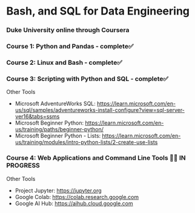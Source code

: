 # Bash, and SQL for Data Engineering
### Duke University online through Coursera

### Course 1: Python and Pandas - complete✅
### Course 2: Linux and Bash - complete✅
### Course 3: Scripting with Python and SQL  - complete✅
Other Tools
* Microsoft AdventureWorks SQL: https://learn.microsoft.com/en-us/sql/samples/adventureworks-install-configure?view=sql-server-ver16&tabs=ssms
* Microsoft Beginner Python: https://learn.microsoft.com/en-us/training/paths/beginner-python/
* Microsoft Beginner Python - Lists: https://learn.microsoft.com/en-us/training/modules/intro-python-lists/2-create-use-lists
### Course 4: Web Applications and Command Line Tools 🧑‍💻 IN PROGRESS
Other Tools
* Project Jupyter: https://jupyter.org
* Google Colab: https://colab.research.google.com
* Google AI Hub: https://aihub.cloud.google.com
